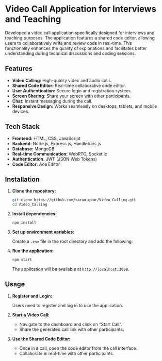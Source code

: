 # Video Call Application for Interviews and Teaching

Developed a video call application specifically designed for interviews and teaching purposes. The application features a shared code editor, allowing users to collaboratively write and review code in real-time. This functionality enhances the quality of explanations and facilitates better understanding during technical discussions and coding sessions.

## Features

- **Video Calling:** High-quality video and audio calls.
- **Shared Code Editor:** Real-time collaborative code editor.
- **User Authentication:** Secure login and registration system.
- **Screen Sharing:** Share your screen with other participants.
- **Chat:** Instant messaging during the call.
- **Responsive Design:** Works seamlessly on desktops, tablets, and mobile devices.

## Tech Stack

- **Frontend:** HTML, CSS, JavaScript
- **Backend:** Node.js, Express.js, Handlebars.js
- **Database:** MongoDB
- **Real-time Communication:** WebRTC, Socket.io
- **Authentication:** JWT (JSON Web Tokens)
- **Code Editor:** Ace Editor

## Installation

1. **Clone the repository:**

    ```bash
    git clone https://github.com/karan-gaur/Video_Calling.git
    cd Video_Calling
    ```

2. **Install dependencies:**

    ```bash
    npm install
    ```

3. **Set up environment variables:**

    Create a `.env` file in the root directory and add the following:


4. **Run the application:**

    ```bash
    npm start
    ```

    The application will be available at `http://localhost:3000`.

## Usage

1. **Register and Login:**

    Users need to register and log in to use the application.

2. **Start a Video Call:**

    - Navigate to the dashboard and click on "Start Call".
    - Share the generated call link with other participants.

3. **Use the Shared Code Editor:**

    - Once in a call, open the code editor from the call interface.
    - Collaborate in real-time with other participants.
